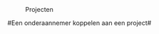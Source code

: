 <properties>
	<page>
		<title>Projecten</title>
	</page>
	<menu>
		<position>Projecten 
		<title>Introductie</title>
	</menu>
</properties>

#Een onderaannemer koppelen aan een project#
<description>